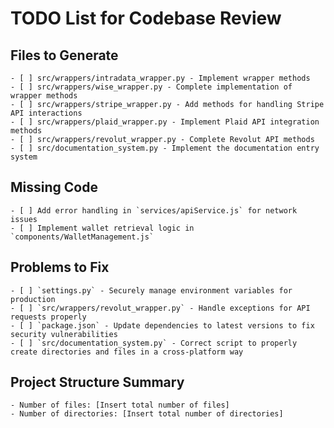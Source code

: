 # TODO List for Codebase Review

## Files to Generate

    - [ ] src/wrappers/intradata_wrapper.py - Implement wrapper methods
    - [ ] src/wrappers/wise_wrapper.py - Complete implementation of wrapper methods
    - [ ] src/wrappers/stripe_wrapper.py - Add methods for handling Stripe API interactions
    - [ ] src/wrappers/plaid_wrapper.py - Implement Plaid API integration methods
    - [ ] src/wrappers/revolut_wrapper.py - Complete Revolut API methods
    - [ ] src/documentation_system.py - Implement the documentation entry system

## Missing Code

    - [ ] Add error handling in `services/apiService.js` for network issues
    - [ ] Implement wallet retrieval logic in `components/WalletManagement.js`

## Problems to Fix

    - [ ] `settings.py` - Securely manage environment variables for production
    - [ ] `src/wrappers/revolut_wrapper.py` - Handle exceptions for API requests properly
    - [ ] `package.json` - Update dependencies to latest versions to fix security vulnerabilities
    - [ ] `src/documentation_system.py` - Correct script to properly create directories and files in a cross-platform way

## Project Structure Summary

    - Number of files: [Insert total number of files]
    - Number of directories: [Insert total number of directories]
